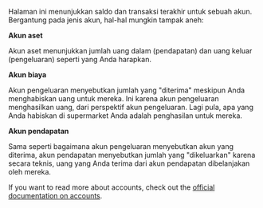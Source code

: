Halaman ini menunjukkan saldo dan transaksi terakhir untuk sebuah akun. Bergantung pada jenis akun, hal-hal mungkin tampak aneh:

**Akun aset**

Akun aset menunjukkan jumlah uang dalam (pendapatan) dan uang keluar (pengeluaran) seperti yang Anda harapkan.

**Akun biaya**

Akun pengeluaran menyebutkan jumlah yang "diterima" meskipun Anda menghabiskan uang untuk mereka. Ini karena akun pengeluaran menghasilkan uang, dari perspektif akun pengeluaran. Lagi pula, apa yang Anda habiskan di supermarket Anda adalah penghasilan untuk mereka.

**Akun pendapatan**

Sama seperti bagaimana akun pengeluaran menyebutkan akun yang diterima, akun pendapatan menyebutkan jumlah yang "dikeluarkan" karena secara teknis, uang yang Anda terima dari akun pendapatan dibelanjakan oleh mereka.

If you want to read more about accounts, check out the [official documentation on accounts](https://firefly-iii.readthedocs.io/en/latest/concepts/accounts.html).